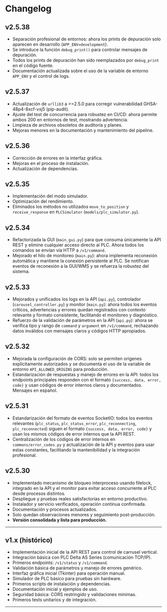 # Changelog

## v2.5.38

- Separación profesional de entornos: ahora los prints de depuración solo aparecen en desarrollo (`APP_ENV=development`).
- Se introduce la función `debug_print()` para controlar mensajes de depuración.
- Todos los prints de depuración han sido reemplazados por `debug_print` en el código fuente.
- Documentación actualizada sobre el uso de la variable de entorno `APP_ENV` y el control de logs.

## v2.5.37

- Actualización de `urllib3` a >=2.5.0 para corregir vulnerabilidad GHSA-48p4-8xcf-vxj5 (pip-audit).
- Ajuste del test de concurrencia para robustez en CI/CD: ahora permite ambos 200 en entornos de test, mostrando advertencia.
- Limpieza de archivos obsoletos de auditoría y planes.
- Mejoras menores en la documentación y mantenimiento del pipeline.

## v2.5.36

- Corrección de errores en la interfaz gráfica.
- Mejoras en el proceso de instalación.
- Actualización de dependencias.

## v2.5.35

- Implementación del modo simulador.
- Optimización del rendimiento.
- Eliminados los métodos no utilizados `move_to_position` y `receive_response` en `PLCSimulator` (`models/plc_simulator.py`).

## v2.5.34

- Refactorizada la GUI (`main_gui.py`) para que consuma únicamente la API REST y elimine cualquier acceso directo al PLC. Ahora todos los comandos se envían vía HTTP a `/v1/command`.
- Mejorado el hilo de monitoreo (`main.py`): ahora implementa reconexión automática y mantiene la conexión persistente al PLC. Se notifican eventos de reconexión a la GUI/WMS y se refuerza la robustez del sistema.

## v2.5.33

- Mejorados y unificados los logs en la API (`api.py`), controlador (`carousel_controller.py`) y monitor (`main.py`): ahora todos los eventos críticos, advertencias y errores quedan registrados con contexto relevante y formato consistente, facilitando el monitoreo y diagnóstico.
- Refuerzo de la validación de parámetros en la API (`api.py`): ahora se verifica tipo y rango de `command` y `argument` en `/v1/command`, rechazando datos inválidos con mensajes claros y códigos HTTP apropiados.

## v2.5.32

- Mejorada la configuración de CORS: solo se permiten orígenes explícitamente autorizados y se documenta el uso de la variable de entorno `API_ALLOWED_ORIGINS` para producción.
- Estandarización de respuestas y manejo de errores en la API: todos los endpoints principales responden con el formato `{success, data, error, code}` y usan códigos de error internos claros y documentados. Mensajes en español.

## v2.5.31

- Estandarización del formato de eventos SocketIO: todos los eventos relevantes (`plc_status`, `plc_status_error`, `plc_reconnecting`, `plc_reconnected`) siguen el formato `{success, data, error, code}` y usan los mismos códigos de error internos que la API REST.
- Centralización de los códigos de error internos en `commons/error_codes.py` y actualización de la API y eventos para usar estas constantes, facilitando la mantenibilidad y la integración profesional.

## v2.5.30

- Implementado mecanismo de bloqueo interproceso usando filelock, integrado en la API y el monitor para evitar acceso concurrente al PLC desde procesos distintos.
- Despliegue y pruebas reales satisfactorias en entorno productivo.
- Instalador y servicio verificados, operación continua confirmada.
- Documentación y procesos actualizados.
- Solo quedan observaciones menores y seguimiento post-producción.
- **Versión consolidada y lista para producción.**

---

## v1.x (histórico)

- Implementación inicial de la API REST para control de carrusel vertical.
- Integración básica con PLC Delta AS Series (comunicación TCP/IP).
- Primeros endpoints: `/v1/status` y `/v1/command`.
- Validación básica de parámetros y manejo de errores genérico.
- Interfaz gráfica inicial (Tkinter) para operación manual.
- Simulador de PLC básico para pruebas sin hardware.
- Primeros scripts de instalación y dependencias.
- Documentación inicial y ejemplos de uso.
- Seguridad básica: CORS restringido y validaciones mínimas.
- Primeros tests unitarios y de integración.

---
